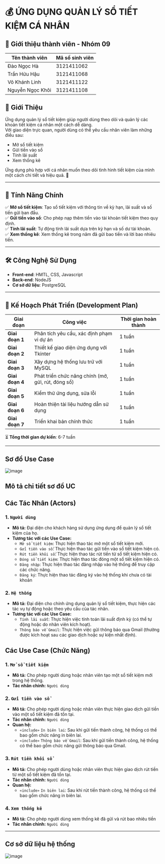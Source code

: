 # 💰 ỨNG DỤNG QUẢN LÝ SỔ TIẾT KIỆM CÁ NHÂN
## 📌 Giới thiệu thành viên - Nhóm 09
|Tên thành viên | Mã số sinh viên |
|---------------|-----------------|
|Đào Ngọc Hà    | 3121411062 |
|Trần Hửu Hậu   | 3121411068 |
|Võ Khánh Linh  | 3121411122 |
|Nguyễn Ngọc Khôi | 3121411108|
## 📌 Giới Thiệu
Ứng dụng quản lý sổ tiết kiệm giúp người dùng theo dõi và quản lý các khoản tiết kiệm cá nhân một cách dễ dàng.  
Với giao diện trực quan, người dùng có thể yêu cầu nhân viên làm những điều sau:
- Mở sổ tiết kiệm
- Gửi tiền vào sổ
- Tính lãi suất
- Xem thống kê

Ứng dụng phù hợp với cá nhân muốn theo dõi tình hình tiết kiệm của mình một cách chi tiết và hiệu quả. 🚀  

---

## 🌟 Tính Năng Chính
✅ **Mở sổ tiết kiệm**: Tạo sổ tiết kiệm với thông tin về kỳ hạn, lãi suất và số tiền gửi ban đầu.  
✅ **Gửi tiền vào sổ**: Cho phép nạp thêm tiền vào tài khoản tiết kiệm theo quy định.   
✅ **Tính lãi suất**: Tự động tính lãi suất dựa trên kỳ hạn và số dư tài khoản.  
✅ **Xem thống kê**: Xem thống kê trong năm đã gửi bao tiền và lời bao nhiêu tiền.

---

## 🛠 Công Nghệ Sử Dụng
- **Front-end**: HMTL, CSS, Javascript  
- **Back-end**: NodeJS  
- **Cơ sở dữ liệu**: PostgreSQL   

---

## 📅 Kế Hoạch Phát Triển (Development Plan)

| Giai đoạn       | Công việc                             | Thời gian hoàn thành|
|-----------------|----------------------------------------------------|--------|
| **Giai đoạn 1** | Phân tích yêu cầu, xác định phạm vi dự án          | 1 tuần |
| **Giai đoạn 2** | Thiết kế giao diện ứng dụng với Tkinter            | 1 tuần |
| **Giai đoạn 3** | Xây dựng hệ thống lưu trữ với MySQL                | 1 tuần |
| **Giai đoạn 4** | Phát triển chức năng chính (mở, gửi, rút, đóng sổ) | 1 tuần |
| **Giai đoạn 5** | Kiểm thử ứng dụng, sửa lỗi                         | 1 tuần |
| **Giai đoạn 6** | Hoàn thiện tài liệu hướng dẫn sử dụng              | 1 tuần |
| **Giai đoạn 7** | Triển khai bản chính thức                          | 1 tuần |

⏳ **Tổng thời gian dự kiến**: 6-7 tuần  

---

## Sơ đồ Use Case 
![image](https://github.com/user-attachments/assets/fcfcef3e-2a9a-445f-bbcd-149919b4bc8d)


## Mô tả chi tiết sơ đồ UC
## Các Tác Nhân (Actors)
### 1. `Người dùng`
- **Mô tả:** Đại diện cho khách hàng sử dụng ứng dụng để quản lý sổ tiết kiệm của họ.
- **Tương tác với các Use Case:**
    - `Mở sổ tiết kiệm`: Thực hiện thao tác mở một sổ tiết kiệm mới.
    - `Gửi tiền vào sổ`: Thực hiện thao tác gửi tiền vào sổ tiết kiệm hiện có.
    - `Rút tiền khỏi sổ`: Thực hiện thao tác rút tiền từ sổ tiết kiệm hiện có.
    - `Đóng sổ tiết kiệm`: Thực hiện thao tác đóng một sổ tiết kiệm hiện có.
    - `Đăng nhập`: Thực hiện thao tác đăng nhập vào hệ thống để truy cập các chức năng.
    - `Đăng ký`: Thực hiện thao tác đăng ký vào hệ thống khi chưa có tài khoản

### 2. `Hệ thống`
- **Mô tả:** Đại diện cho chính ứng dụng quản lý sổ tiết kiệm, thực hiện các tác vụ tự động hoặc theo yêu cầu của tác nhân.
- **Tương tác với các Use Case:**
    - `Tính lãi suất`: Thực hiện việc tính toán lãi suất định kỳ (có thể tự động hoặc do nhân viên kích hoạt).
    - `Thông báo về Gmail`: Thực hiện việc gửi thông báo qua Gmail (thường được kích hoạt sau các giao dịch hoặc sự kiện nhất định).

## Các Use Case (Chức Năng)

### 1. `Mở sổ tiết kiệm`
- **Mô tả:** Cho phép người dùng hoặc nhân viên tạo một sổ tiết kiệm mới trong hệ thống.
- **Tác nhân chính:** `Người dùng`

### 2. `Gửi tiền vào sổ`
- **Mô tả:** Cho phép người dùng hoặc nhân viên thực hiện giao dịch gửi tiền vào một sổ tiết kiệm đã tồn tại.
- **Tác nhân chính:** `Người dùng`
- **Quan hệ:**
    - `«include»` `In biên lai`: Sau khi gửi tiền thành công, hệ thống có thể bao gồm chức năng in biên lai.
    - `«include»` `Thông báo về Gmail`: Sau khi gửi tiền thành công, hệ thống có thể bao gồm chức năng gửi thông báo qua Gmail.

### 3. `Rút tiền khỏi sổ`
- **Mô tả:** Cho phép người dùng hoặc nhân viên thực hiện giao dịch rút tiền từ một sổ tiết kiệm đã tồn tại.
- **Tác nhân chính:** `Người dùng`
- **Quan hệ:**
    - `«include»` `In biên lai`: Sau khi rút tiền thành công, hệ thống có thể bao gồm chức năng in biên lai.
    

### 4. `Xem thống kê`
- **Mô tả:** Cho phép người dùng xem thống kê đã gửi và rút bao nhiêu tiền 
- **Tác nhân chính:** `Người dùng`

---

## Cơ sở dữ liệu hệ thống
![image](https://github.com/user-attachments/assets/ed7a3ce7-3997-414f-a0ae-4220cb7f9560)




